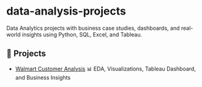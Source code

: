 # data-analysis-projects
Data Analytics projects with business case studies, dashboards, and real-world insights using Python, SQL, Excel, and Tableau.

## 📁 Projects

- [Walmart Customer Analysis](Walmart_insights_HJ.ipynb%20-%20Colab.pdf)
    📊 EDA, Visualizations, Tableau Dashboard, and Business Insights


